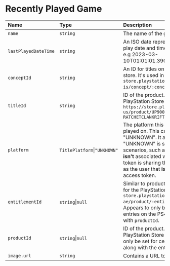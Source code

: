 # Recently Played Game

| Name              | Type     | Description                                           |
| :---------------- | :------- | :---------------------------------------------------- |
| `name` | `string` | The name of the game.
| `lastPlayedDateTime` | `string` | An ISO date representing the last play date and time of the given title, e.g 2023-03-10T01:01:01.390000Z.
| `conceptId` | `string` | An ID for titles on the PlayStation store. It's used in the URL, like so `store.playstation.com/en-is/concept/:conceptId`.
| `titleId` | `string` | ID of the product. Forms part of a PlayStation Store URL, e.g `https://store.playstation.com/en-us/product/UP9000-$titleId-RATCHETCLANKRIFT`
| `platform` | `TitlePlatform`\|`"UNKNOWN"` | The platform this game was last played on. This can be reported as "UNKNOWN". It appears that "UNKNOWN" is shown in certain scenarios, such as when a user that **isn't** associated with the access token is sharing the same console as the user that **is** identified by the access token. 
| `entitlementId` | `string`\|`null` | Similar to productId. Used in URLs for the PlayStation Store, like so `store.playstation.com/en-ae/product/:entitlementId`. Appears to only be set for certain entries on the PS4 platform along with `productId`.
| `productId` | `string`\|`null` | ID of the product. Used in the PlayStation Store URL. Appears to only be set for certain PS4 games along with the entitlementId.
| `image.url` | `string` | Contains a URL to a game icon file.
